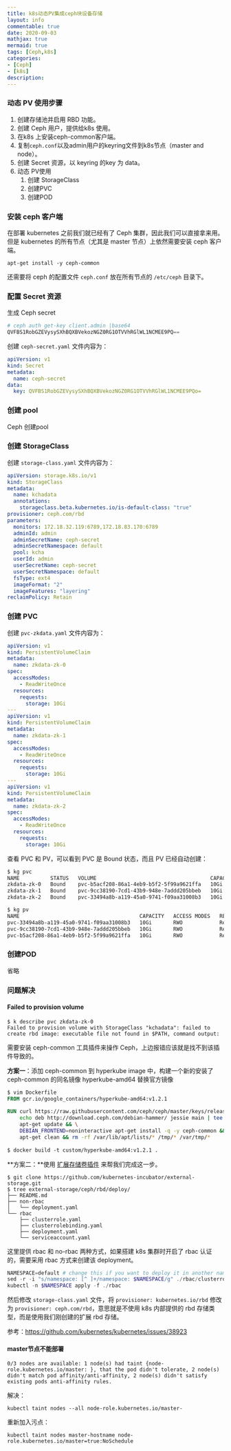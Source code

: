```yaml
---
title: k8s动态PV集成ceph块设备存储
layout: info
commentable: true
date: 2020-09-03
mathjax: true
mermaid: true
tags: [Ceph,k8s]
categories: 
- [Ceph]
- [k8s]
description: 
---
```


### 动态 PV 使用步骤

1. 创建存储池并启用 RBD 功能。
2. 创建 Ceph 用户，提供给k8s 使用。
3. 在k8s 上安装ceph-common客户端。
4. 复制`ceph.conf`以及admin用户的keyring文件到k8s节点（master and node）。
5. 创建 Secret 资源，以 keyring 的key 为 data。
6. 动态 PV使用
   1. 创建 StorageClass
   2. 创建PVC
   3. 创建POD

<!--more-->

### 安装 ceph 客户端

在部署 kubernetes 之前我们就已经有了 Ceph 集群，因此我们可以直接拿来用。但是 kubernetes 的所有节点（尤其是 master 节点）上依然需要安装 ceph 客户端。

```
apt-get install -y ceph-common
```

还需要将 ceph 的配置文件 `ceph.conf` 放在所有节点的 `/etc/ceph` 目录下。

### 配置 Secret 资源

生成 Ceph secret

```powershell
# ceph auth get-key client.admin |base64
QVFBS1RobGZEVysySXhBQXBVekozNGZ0RG1OTVVhRGlWL1NCMEE9PQ==
```

创建 `ceph-secret.yaml` 文件内容为：

```yml
apiVersion: v1
kind: Secret
metadata:
  name: ceph-secret
data:
  key: QVFBS1RobGZEVysySXhBQXBVekozNGZ0RG1OTVVhRGlWL1NCMEE9PQo=
```

### 创建 pool 

Ceph 创建pool 

### 创建 StorageClass

创建 `storage-class.yaml` 文件内容为：

```yaml
apiVersion: storage.k8s.io/v1
kind: StorageClass
metadata:
  name: kchadata
  annotations:
    storageclass.beta.kubernetes.io/is-default-class: "true"
provisioner: ceph.com/rbd
parameters:
  monitors: 172.18.32.119:6789,172.18.83.170:6789
  adminId: admin
  adminSecretName: ceph-secret
  adminSecretNamespace: default
  pool: kcha
  userId: admin
  userSecretName: ceph-secret
  userSecretNamespace: default
  fsType: ext4
  imageFormat: "2"
  imageFeatures: "layering"
reclaimPolicy: Retain
```

### 创建 PVC

创建 `pvc-zkdata.yaml` 文件内容为：

```yaml
apiVersion: v1
kind: PersistentVolumeClaim
metadata:
  name: zkdata-zk-0
spec:
  accessModes:
    - ReadWriteOnce
  resources:
    requests:
      storage: 10Gi
---
apiVersion: v1
kind: PersistentVolumeClaim
metadata:
  name: zkdata-zk-1
spec:
  accessModes:
    - ReadWriteOnce
  resources:
    requests:
      storage: 10Gi
---
apiVersion: v1
kind: PersistentVolumeClaim
metadata:
  name: zkdata-zk-2
spec:
  accessModes:
    - ReadWriteOnce
  resources:
    requests:
      storage: 10Gi
```

查看 PVC 和 PV，可以看到 PVC 是 Bound 状态，而且 PV 已经自动创建：

```powershell
$ kg pvc
NAME          STATUS   VOLUME                                     CAPACITY   ACCESS MODES   STORAGECLASS   AGE
zkdata-zk-0   Bound    pvc-b5acf208-86a1-4eb9-b5f2-5f99a9621ffa   10Gi       RWO            kchadata       9m5s
zkdata-zk-1   Bound    pvc-9cc38190-7cd1-43b9-948e-7addd205bbeb   10Gi       RWO            kchadata       9m5s
zkdata-zk-2   Bound    pvc-33494a8b-a119-45a0-9741-f09aa31008b3   10Gi       RWO            kchadata       9m5s

$ kg pv
NAME                                       CAPACITY   ACCESS MODES   RECLAIM POLICY   STATUS   CLAIM                     STORAGECLASS   REASON   AGE
pvc-33494a8b-a119-45a0-9741-f09aa31008b3   10Gi       RWO            Retain           Bound    manti-infra/zkdata-zk-2   kchadata                9m34s
pvc-9cc38190-7cd1-43b9-948e-7addd205bbeb   10Gi       RWO            Retain           Bound    manti-infra/zkdata-zk-1   kchadata                9m34s
pvc-b5acf208-86a1-4eb9-b5f2-5f99a9621ffa   10Gi       RWO            Retain           Bound    manti-infra/zkdata-zk-0   kchadata                9m34s
```

### 创建POD

省略

### 问题解决

#### Failed to provision volume

```
$ k describe pvc zkdata-zk-0
Failed to provision volume with StorageClass "kchadata": failed to create rbd image: executable file not found in $PATH, command output:
```

需要安装 ceph-common 工具插件来操作 Ceph，上边报错应该就是找不到该插件导致的。

**方案一**：添加 ceph-common 到 hyperkube image 中，构建一个新的安装了 ceph-common 的同名镜像 hyperkube-amd64 替换官方镜像

```dockerfile
$ vim Dockerfile
FROM gcr.io/google_containers/hyperkube-amd64:v1.2.1
 
RUN curl https://raw.githubusercontent.com/ceph/ceph/master/keys/release.asc | apt-key add - && \
    echo deb http://download.ceph.com/debian-hammer/ jessie main | tee /etc/apt/sources.list.d/ceph.list && \
    apt-get update && \
    DEBIAN_FRONTEND=noninteractive apt-get install -q -y ceph-common && \
    apt-get clean && rm -rf /var/lib/apt/lists/* /tmp/* /var/tmp/*
 
$ docker build -t custom/hyperkube-amd64:v1.2.1 .    
```

**方案二：**使用 [扩展存储卷插件](https://github.com/kubernetes-incubator/external-storage) 来帮我们完成这一步。

```
$ git clone https://github.com/kubernetes-incubator/external-storage.git
$ tree external-storage/ceph/rbd/deploy/
├── README.md
├── non-rbac
│   └── deployment.yaml
└── rbac
    ├── clusterrole.yaml
    ├── clusterrolebinding.yaml
    ├── deployment.yaml
    └── serviceaccount.yaml
```

这里提供 rbac 和 no-rbac 两种方式，如果搭建 k8s 集群时开启了 rbac 认证的，需要采用 rbac 方式来创建该 deployment。

```powershell
NAMESPACE=default # change this if you want to deploy it in another namespace
sed -r -i "s/namespace: [^ ]+/namespace: $NAMESPACE/g" ./rbac/clusterrolebinding.yaml ./rbac/rolebinding.yaml
kubectl -n $NAMESPACE apply -f ./rbac
```

然后修改 `storage-class.yaml` 文件，将 `provisioner: kubernetes.io/rbd` 修改为 `provisioner: ceph.com/rbd`，意思就是不使用 k8s 内部提供的 rbd 存储类型，而是使用我们刚创建的扩展 rbd 存储。

参考：https://github.com/kubernetes/kubernetes/issues/38923

#### master节点不能部署

```
0/3 nodes are available: 1 node(s) had taint {node-role.kubernetes.io/master: }, that the pod didn't tolerate, 2 node(s) didn't match pod affinity/anti-affinity, 2 node(s) didn't satisfy existing pods anti-affinity rules.
```

解决：

```
kubectl taint nodes --all node-role.kubernetes.io/master-
```

重新加入污点：

```
kubectl taint nodes master-hostname node-role.kubernetes.io/master=true:NoSchedule
```

